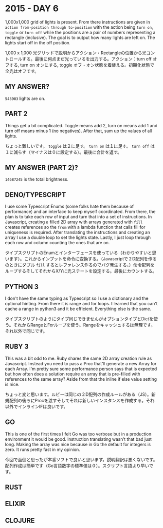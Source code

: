 # 2015 - DAY 6

1,000x1,000 grid of lights is present. From there instructions are given in `action from-position through to-position` with the action being `turn on`, `toggle` or `turn off` while the positions are a pair of numbers representing a rectangle (inclusive). The goal is to output how many lights are left on. The lights start off in the off position.

1,000 x 1,000 光グリッドで説明からアクション・Rectangleの位置から光コントロールする。最後に何点まだ光っているを出力する。アクション：turn off オフする, turn on オンにする, toggle オフ・オン状態を着替える。初期化状態で全光はオフです。

## MY ANSWER?

`543903` lights are on.

## PART 2

Things get a bit complicated. Toggle means add 2, turn on means add 1 and turn off means minus 1 (no negatives). After that, sum up the values of all lights.

ちょっと難しいです。 `toggle` は２に足す。 `turn on` は１に足す。 `turn off` は１に減らす（マイナスは０に設定する）。最後に合計を返す。

## MY ANSWER (PART 2)?

`14687245` is the total brightness.

## DENO/TYPESCRIPT

I use some Typescript Enums (some folks hate them because of performance) and an interface to keep myself coordinated. From there, the plan is to take each row of input and turn that into a set of instructions. In Javascript, creating a filled 2D array with arrays generated with `fill` creates references so the `from` with a lambda function that calls fill for uniqueness is required. After translating the instructions and creating an array I use a double loop to set the lights state. Lastly, I just loop through each row and column counting the ones that are on.

タイプスクリプトのEnumとインターフェースを使っている（わかりやすいと思います）。これからインプットを命令に変換する。（Javascriptで２D配列を作るのときにダブル `fill` するとレファレンス作るのでバグ発生する。）命令配列をループするそしてそれからX/Yに光ステートを設定する。最後にカウントする。

## PYTHON 3

I don't have the same typing as Typescript so I use a dictionary and the optional hinting. From there it is range and for loops. I learned that you can't cache a range in python3 and it be efficient. Everything else is the same.

タイプスクリプトのようにタイプ同じできませんがオプションタイプとDictを使う。それからRangeとForループを使う。Rangeをキャッシュするは無理です。それ以外で同じです。

## RUBY 3

This was a bit odd to me. Ruby shares the same 2D array creation rule as Javascript. Instead you need to pass a Proc that'll generate a new Array for each Array. I'm pretty sure some performance person says that is expected but how often does a solution require an array that is pre-filled with references to the same array? Aside from that the inline if else value setting is nice.

ちょっと変と思います。ルビーは同じの２D配列の作成ルールがある（JS）。新規配列の後ろにProcを渡すそしてそれは新しいインスタンスを作成する。それ以外でインラインIFは良いです。

## GO

This is one of the first times I felt Go was too verbose but in a production environment it would be good. Instruction translating wasn't that bad just long. Making the array was nice because in Go the default for integers is zero. It runs pretty fast in my opinion.

今回で面倒と思ったが本番ソフトで良いと思います。説明翻訳は悪くないです。配列作成は簡単です（Go言語数字の標準値は０）。スクリプト言語より早いです。

## RUST


## ELIXIR


## CLOJURE


